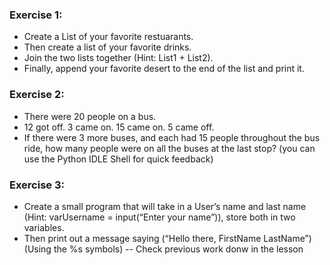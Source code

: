### Exercise 1: 
* Create a List of your favorite restuarants. 
* Then create a list of your
favorite drinks. 
* Join the two lists together (Hint: List1 + List2). 
* Finally,
append your favorite desert to the end of the list and print it.

### Exercise 2: 
* There were 20 people on a bus. 
* 12 got off. 3 came on. 15 came on. 5 came off. 
* If there were 3 more buses, and each had 15 people throughout the bus ride, how many people were on all the buses at the last
stop? (you can use the Python IDLE Shell for quick feedback)

### Exercise 3: 
* Create a small program that will take in a User’s name and last name (Hint: varUsername = input(“Enter your name”)), store both in two
variables. 
* Then print out a message saying (“Hello there, FirstName LastName”) (Using the %s symbols) -- Check previous work donw in the lesson
